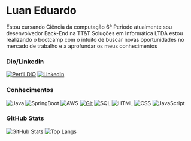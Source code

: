 # Luan Eduardo
Estou cursando Ciência da computação 6º Periodo atualmente sou desenvolvedor Back-End na TT&T Soluções em Informática LTDA estou realizando o bootcamp com o intuito de buscar novas oportunidades no mercado de trabalho e a aprofundar os meus conhecimentos




### Dio/Linkedin
[![Perfil DIO](https://img.shields.io/badge/-Meu%20Perfil%20na%20DIO-30A3DC?style=for-the-badge)](https://www.dio.me/users/luaneduardoragi)
[![LinkedIn](https://img.shields.io/badge/-LinkedIn-000?style=for-the-badge&logo=linkedin&logoColor=30A3DC)](https://www.linkedin.com/in/luan-eduardo-6b1072128/)


### Conhecimentos
![Java](https://img.shields.io/badge/Java-blue)
![SpringBoot](https://img.shields.io/badge/SpringBoot-blue)
![AWS](https://img.shields.io/badge/AWS-blue)
[![Git](https://img.shields.io/badge/Git-000?style=for-the-badge&logo=git&logoColor=E94D5F)](https://git-scm.com/doc)
![SQL](https://img.shields.io/badge/SQL-blue)
![HTML](https://img.shields.io/badge/HTML-blue)
![CSS](https://img.shields.io/badge/CSS-blue)
![JavaScript](https://img.shields.io/badge/JavaScript-blue)


### GitHub Stats
![GitHub Stats](https://github-readme-stats.vercel.app/api?username=Luan-Eduard0&theme=transparent&bg_color=000&border_color=30A3DC&show_icons=true&icon_color=30A3DC&title_color=E94D5F&text_color=FFF)
![Top Langs](https://github-readme-stats-git-masterrstaa-rickstaa.vercel.app/api/top-langs/?username=Luan-Eduard0&layout=compact&bg_color=000&border_color=30A3DC&title_color=E94D5F&text_color=FFF)


